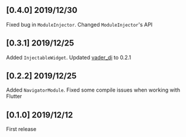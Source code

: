 ## [0.4.0] 2019/12/30

Fixed bug in ```ModuleInjector```. Changed ```ModuleInjector```'s API

## [0.3.1] 2019/12/25

Added ```InjectableWidget```. Updated [vader_di](https://pub.dev/packages/vader_di) to 0.2.1

## [0.2.2] 2019/12/25

Added ```NavigatorModule```. Fixed some compile issues when working with Flutter

## [0.1.0] 2019/12/12

First release
